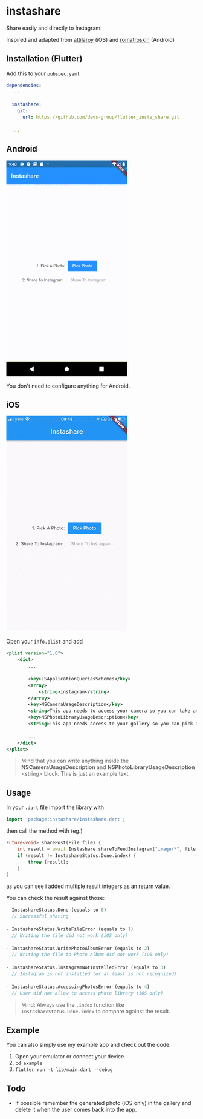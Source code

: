 # instashare
Share easily and directly to Instagram.

Inspired and adapted from [attilaroy](https://github.com/attilaroy/share-instagram-swift) (iOS) and [romatroskin](https://github.com/romatroskin/social_share_plugin) (Android)

## Installation (Flutter)
Add this to your `pubspec.yaml`
```yaml
dependencies:
  ...

  instashare:
    git:
      url: https://github.com/devs-group/flutter_insta_share.git

  ...
```

## Android
![](instashare_android_small.gif)

You don't need to configure anything for Android.

## iOS
![](instashare_ios.gif)

Open your `info.plist` and add
```xml
<plist version="1.0">
    <dict>
        ...

        <key>LSApplicationQueriesSchemes</key>
        <array>
            <string>instagram</string>
        </array>
        <key>NSCameraUsageDescription</key>
        <string>This app needs to access your camera so you can take and add photos easily into the app.</string>
        <key>NSPhotoLibraryUsageDescription</key>
        <string>This app needs access to your gallery so you can pick images or share to Instagram.</string>

        ...
    </dict>
</plist>
```

> Mind that you can write anything inside the **NSCameraUsageDescription** and **NSPhotoLibraryUsageDescription** \<string\> block. This is just an example text.

## Usage
In your `.dart` file import the library with

```dart
import 'package:instashare/instashare.dart';
```

then call the method with (eg.)

```dart
Future<void> sharePost(File file) {
    int result = await Instashare.shareToFeedInstagram("image/*", file.path);
    if (result != InstashareStatus.Done.index) {
        throw (result);
    }
}
```

as you can see i added multiple result integers as an return value.

You can check the result against those:

```dart
- InstashareStatus.Done (equals to 0)
  // Successful sharing

- InstashareStatus.WriteFileError (equals to 1)
  // Writing the file did not work (iOS only)

- InstashareStatus.WritePhotoAlbumError (equals to 2)
  // Writing the file to Photo Album did not work (iOS only)

- InstashareStatus.InstagramNotInstalledError (equals to 3)
  // Instagram is not installed (or at least is not recognized)

- InstashareStatus.AccessingPhotosError (equals to 4)
  // User did not allow to access photo library (iOS only)
```

> Mind: Always use the `.index` function like `InstashareStatus.Done.index` to compare against the result.

## Example
You can also simply use my example app and check out the code.

1. Open your emulator or connect your device
2. `cd example`
3. `flutter run -t lib/main.dart --debug`

## Todo
- If possible remember the generated photo (iOS only) in the gallery and delete it when the user comes back into the app.
